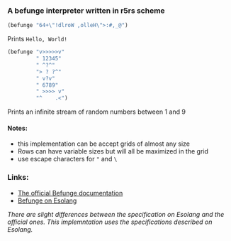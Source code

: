 ### A befunge interpreter written in r5rs scheme
```Scheme
(befunge "64+\"!dlroW ,olleH\">:#,_@")
```
Prints `Hello, World!`

```Scheme
(befunge "v>>>>>v"
         " 12345"
         " ^?^"
         "> ? ?^"
         " v?v"
         " 6789"
         " >>>> v"
         "^    .<")
```
Prints an infinite stream of random numbers between 1 and 9
#### Notes:
- this implementation can be accept grids of almost any size
- Rows can have variable sizes but will all be maximized in the grid
- use escape characters for `"` and `\`
### Links:
- [The official Befunge documentation](http://www.nsl.com/papers/befunge93/befunge93.htm)
- [Befunge on Esolang](https://esolangs.org/wiki/Befunge) 

*There are slight differences between the specification on Esolang and the official ones. This implemntation uses the specifications described on Esolang.*